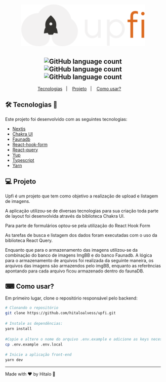 <h1 align="center">
  <img alt="logo upfi" title="upfi" src=".github/logo.svg" width="400px" />
</h1>

<h2 align="center"> 
<img alt="GitHub language count" src="https://img.shields.io/github/languages/count/hitaloalvess/nextauth">
<img alt="GitHub language count" src="https://img.shields.io/github/languages/top/hitaloalvess/nextauth">
<img alt="GitHub language count" src="https://img.shields.io/github/repo-size/hitaloalvess/nextauth">
<!--<img src="https://img.shields.io/badge/Status-Termidado-green">
<img alt="GitHub language count" src="https://img.shields.io/github/license/hitaloalvess/nextauth">-->
</h2>

<!-- <h2 align="center">
        <img src=".github/login-web.PNG" alt="tela login web demo" />
</h2> -->

<p align="center">
  <a href="#-tecnologias">Tecnologias</a>&nbsp;&nbsp;&nbsp;|&nbsp;&nbsp;&nbsp;
  <a href="#-projeto">Projeto</a>&nbsp;&nbsp;&nbsp;|&nbsp;&nbsp;&nbsp;
  <a href="#-como-usar?">Como usar?</a>&nbsp;&nbsp;&nbsp;&nbsp;&nbsp;&nbsp;
</p>

## 🛠 Tecnologias 🚀

Este projeto foi desenvolvido com as seguintes tecnologias:

- <a href="https://pt-br.reactjs.org/">Nextjs</a>
- <a href="https://chakra-ui.com/">Chakra UI</a>
- <a href="https://fauna.com/">Faunadb</a>
- <a href="https://react-hook-form.com/">React-hook-form</a>
- <a href="https://react-query.tanstack.com/">React-query</a>
- <a href="https://github.com/jquense/yup">Yup</a>
- <a href="https://www.typescriptlang.org/">Typescript</a>
- <a href="https://yarnpkg.com/">Yarn</a>

## 💻 Projeto

<p>Upfi é um projeto que tem como objetivo a realização de upload e listagem de imagens.</p>
<p>A aplicação utilizou-se de diversas tecnologias para sua criação toda parte de layout foi desenvolvida através da biblioteca Chakra UI.</p>
<p>Para parte de formulários optou-se pela utilização do React Hook Form</p>
<p>As tarefas de busca e listagem dos dados foram executadas com o uso da biblioteca React Query.</p>
<p>Enquanto que para o armazenamento das imagens utilizou-se da combinação do banco de imagens ImgBB e do banco Faunadb. A lógica para o armazenamento de arquivos foi realizada da seguinte maneira, os arquivos das imagens são armazendos pelo imgBB, enquanto as referências apontando para cada arquivo ficou armazenado dentro do faunaDB.</p>

## ⌨ Como usar?

Em primeiro lugar, clone o repositório responsável pelo backend:

```bash
# Clonando o repositório
git clone https://github.com/hitaloalvess/upfi.git

# Instale as dependências:
yarn install

#Copie e altere o nome do arquivo .env.example e adicione as keys necessárias
cp .env.example .env.local 

# Inicie a aplicação front-end
yarn dev
```

---
Made with ♥ by Hitalo 🚀